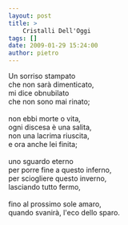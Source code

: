 ```yaml
---
layout: post
title: >
    Cristalli Dell'Oggi
tags: []
date: 2009-01-29 15:24:00
author: pietro
---
```

Un sorriso stampato<br/>che non sarà dimenticato,<br/>mi dice obnubilato<br/>che non sono mai rinato;<br/><br/>non ebbi morte o vita,<br/>ogni discesa è una salita,<br/>non una lacrima riuscita,<br/>e ora anche lei finita;<br/><br/>uno sguardo eterno<br/>per porre fine a questo inferno,<br/>per sciogliere questo inverno,<br/>lasciando tutto fermo,<br/><br/>fino al prossimo sole amaro,<br/>quando svanirà, l'eco dello sparo.
